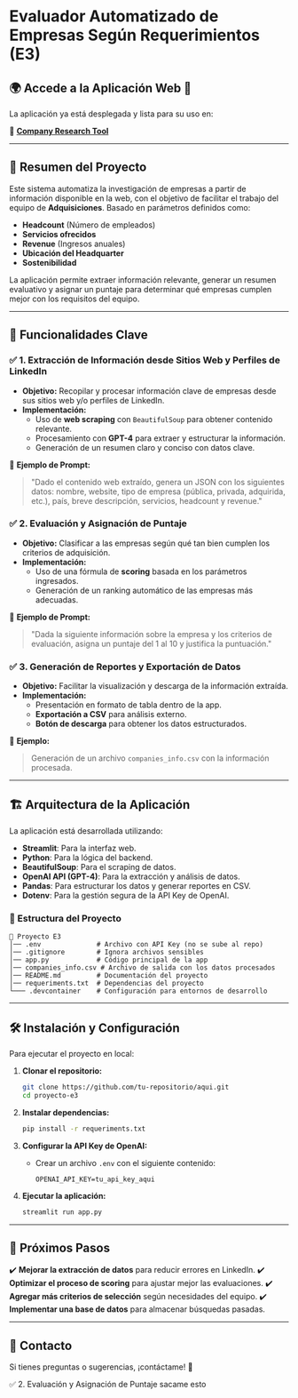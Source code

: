 # Evaluador Automatizado de Empresas Según Requerimientos (E3)

## 🌍 Accede a la Aplicación Web 📌

La aplicación ya está desplegada y lista para su uso en:

🔗 **[Company Research Tool](https://iapromptv-a-2eqe8j67tnkvat972ihnmy.streamlit.app/)**

---

## 📌 Resumen del Proyecto

Este sistema automatiza la investigación de empresas a partir de información disponible en la web, con el objetivo de facilitar el trabajo del equipo de **Adquisiciones**. Basado en parámetros definidos como:

- **Headcount** (Número de empleados)
- **Servicios ofrecidos**
- **Revenue** (Ingresos anuales)
- **Ubicación del Headquarter**
- **Sostenibilidad**

La aplicación permite extraer información relevante, generar un resumen evaluativo y asignar un puntaje para determinar qué empresas cumplen mejor con los requisitos del equipo.

---

## 🚀 Funcionalidades Clave

### ✅ 1. Extracción de Información desde Sitios Web y Perfiles de LinkedIn

- **Objetivo:** Recopilar y procesar información clave de empresas desde sus sitios web y/o perfiles de LinkedIn.
- **Implementación:**
  - Uso de **web scraping** con `BeautifulSoup` para obtener contenido relevante.
  - Procesamiento con **GPT-4** para extraer y estructurar la información.
  - Generación de un resumen claro y conciso con datos clave.

🔹 **Ejemplo de Prompt:**

> "Dado el contenido web extraído, genera un JSON con los siguientes datos: nombre, website, tipo de empresa (pública, privada, adquirida, etc.), país, breve descripción, servicios, headcount y revenue."

### ✅ 2. Evaluación y Asignación de Puntaje

- **Objetivo:** Clasificar a las empresas según qué tan bien cumplen los criterios de adquisición.
- **Implementación:**
  - Uso de una fórmula de **scoring** basada en los parámetros ingresados.
  - Generación de un ranking automático de las empresas más adecuadas.

🔹 **Ejemplo de Prompt:**

> "Dada la siguiente información sobre la empresa y los criterios de evaluación, asigna un puntaje del 1 al 10 y justifica la puntuación."

### ✅ 3. Generación de Reportes y Exportación de Datos

- **Objetivo:** Facilitar la visualización y descarga de la información extraída.
- **Implementación:**
  - Presentación en formato de tabla dentro de la app.
  - **Exportación a CSV** para análisis externo.
  - **Botón de descarga** para obtener los datos estructurados.

🔹 **Ejemplo:**

> Generación de un archivo `companies_info.csv` con la información procesada.

---

## 🏗️ Arquitectura de la Aplicación

La aplicación está desarrollada utilizando:

- **Streamlit**: Para la interfaz web.
- **Python**: Para la lógica del backend.
- **BeautifulSoup**: Para el scraping de datos.
- **OpenAI API (GPT-4)**: Para la extracción y análisis de datos.
- **Pandas**: Para estructurar los datos y generar reportes en CSV.
- **Dotenv**: Para la gestión segura de la API Key de OpenAI.

### 📂 Estructura del Proyecto

```
📂 Proyecto E3
│── .env              # Archivo con API Key (no se sube al repo)
│── .gitignore        # Ignora archivos sensibles
│── app.py            # Código principal de la app
│── companies_info.csv # Archivo de salida con los datos procesados
│── README.md         # Documentación del proyecto
│── requeriments.txt  # Dependencias del proyecto
└─── .devcontainer    # Configuración para entornos de desarrollo
```

---

## 🛠️ Instalación y Configuración

Para ejecutar el proyecto en local:

1. **Clonar el repositorio:**

   ```bash
   git clone https://github.com/tu-repositorio/aqui.git
   cd proyecto-e3
   ```

2. **Instalar dependencias:**

   ```bash
   pip install -r requeriments.txt
   ```

3. **Configurar la API Key de OpenAI:**

   - Crear un archivo `.env` con el siguiente contenido:
     ```plaintext
     OPENAI_API_KEY=tu_api_key_aqui
     ```

4. **Ejecutar la aplicación:**

   ```bash
   streamlit run app.py
   ```

---

## 🌟 Próximos Pasos

✔️ **Mejorar la extracción de datos** para reducir errores en LinkedIn.
✔️ **Optimizar el proceso de scoring** para ajustar mejor las evaluaciones.
✔️ **Agregar más criterios de selección** según necesidades del equipo.
✔️ **Implementar una base de datos** para almacenar búsquedas pasadas.

---

## 📩 Contacto

Si tienes preguntas o sugerencias, ¡contáctame! 🚀

✅ 2. Evaluación y Asignación de Puntaje sacame esto

